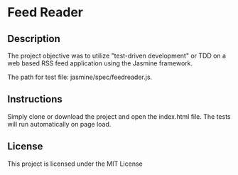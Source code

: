 # Feed Reader

## Description 
The project objective was to utilize "test-driven development" or TDD on a web based RSS feed application using the Jasmine framework. 

The path for test file: jasmine/spec/feedreader.js. 

## Instructions 
Simply clone or download the project and open the index.html file. The tests will run automatically on page load.

## License
This project is licensed under the MIT License
